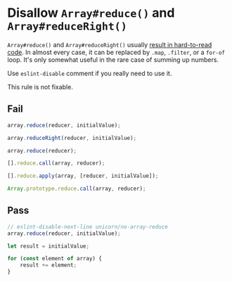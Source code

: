 # Disallow `Array#reduce()` and `Array#reduceRight()`

`Array#reduce()` and `Array#reduceRight()` usually [result in hard-to-read code](https://twitter.com/jaffathecake/status/1213077702300852224). In almost every case, it can be replaced by `.map`, `.filter`, or a `for-of` loop. It's only somewhat useful in the rare case of summing up numbers.

Use `eslint-disable` comment if you really need to use it.

This rule is not fixable.

## Fail

```js
array.reduce(reducer, initialValue);
```

```js
array.reduceRight(reducer, initialValue);
```

```js
array.reduce(reducer);
```

```js
[].reduce.call(array, reducer);
```

```js
[].reduce.apply(array, [reducer, initialValue]);
```

```js
Array.prototype.reduce.call(array, reducer);
```

## Pass

```js
// eslint-disable-next-line unicorn/no-array-reduce
array.reduce(reducer, initialValue);
```

```js
let result = initialValue;

for (const element of array) {
	result += element;
}
```

